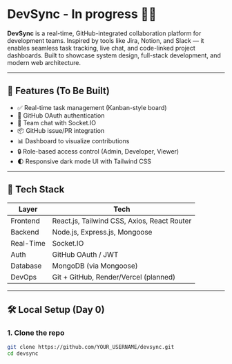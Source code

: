 # DevSync - In progress 🔧💬

**DevSync** is a real-time, GitHub-integrated collaboration platform for development teams. Inspired by tools like Jira, Notion, and Slack — it enables seamless task tracking, live chat, and code-linked project dashboards. Built to showcase system design, full-stack development, and modern web architecture.

---

## 🌟 Features (To Be Built)

- ✅ Real-time task management (Kanban-style board)
- 🔐 GitHub OAuth authentication
- 💬 Team chat with Socket.IO
- 📦 GitHub issue/PR integration
- 📊 Dashboard to visualize contributions
- 🔒 Role-based access control (Admin, Developer, Viewer)
- 🌓 Responsive dark mode UI with Tailwind CSS

---

## 🧰 Tech Stack

| Layer     | Tech |
|-----------|------|
| Frontend  | React.js, Tailwind CSS, Axios, React Router |
| Backend   | Node.js, Express.js, Mongoose |
| Real-Time | Socket.IO |
| Auth      | GitHub OAuth / JWT |
| Database  | MongoDB (via Mongoose) |
| DevOps    | Git + GitHub, Render/Vercel (planned) |

---

## 🛠 Local Setup (Day 0)

### 1. Clone the repo

```bash
git clone https://github.com/YOUR_USERNAME/devsync.git
cd devsync
